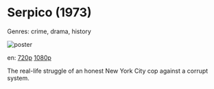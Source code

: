 # Serpico (1973)

Genres: crime, drama, history

![poster](http://image.tmdb.org/t/p/w500/dq3PTFp0lLlEa2TnJepEknU2Sys.jpg)

en:
  [720p](magnet:?xt=urn:btih:3171E498E9865170CAA5C4310C86DE2391F95B8A&tr=udp://glotorrents.pw:6969/announce&tr=udp://tracker.opentrackr.org:1337/announce&tr=udp://torrent.gresille.org:80/announce&tr=udp://tracker.openbittorrent.com:80&tr=udp://tracker.coppersurfer.tk:6969&tr=udp://tracker.leechers-paradise.org:6969&tr=udp://p4p.arenabg.ch:1337&tr=udp://tracker.internetwarriors.net:1337)
  [1080p](magnet:?xt=urn:btih:35CB227B00DD5113D6E4D0F60A11088B24F48369&tr=udp://glotorrents.pw:6969/announce&tr=udp://tracker.opentrackr.org:1337/announce&tr=udp://torrent.gresille.org:80/announce&tr=udp://tracker.openbittorrent.com:80&tr=udp://tracker.coppersurfer.tk:6969&tr=udp://tracker.leechers-paradise.org:6969&tr=udp://p4p.arenabg.ch:1337&tr=udp://tracker.internetwarriors.net:1337)
  


The real-life struggle of an honest New York City cop against a corrupt system.